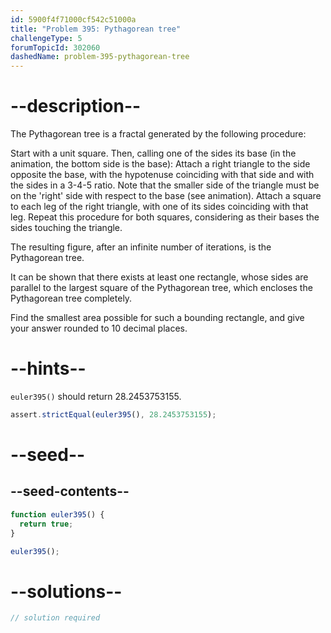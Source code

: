 ```yaml
---
id: 5900f4f71000cf542c51000a
title: "Problem 395: Pythagorean tree"
challengeType: 5
forumTopicId: 302060
dashedName: problem-395-pythagorean-tree
---
```


# --description--

The Pythagorean tree is a fractal generated by the following procedure:

Start with a unit square. Then, calling one of the sides its base (in the animation, the bottom side is the base): Attach a right triangle to the side opposite the base, with the hypotenuse coinciding with that side and with the sides in a 3-4-5 ratio. Note that the smaller side of the triangle must be on the 'right' side with respect to the base (see animation). Attach a square to each leg of the right triangle, with one of its sides coinciding with that leg. Repeat this procedure for both squares, considering as their bases the sides touching the triangle.

The resulting figure, after an infinite number of iterations, is the Pythagorean tree.

It can be shown that there exists at least one rectangle, whose sides are parallel to the largest square of the Pythagorean tree, which encloses the Pythagorean tree completely.

Find the smallest area possible for such a bounding rectangle, and give your answer rounded to 10 decimal places.

# --hints--

`euler395()` should return 28.2453753155.

```js
assert.strictEqual(euler395(), 28.2453753155);
```

# --seed--

## --seed-contents--

```js
function euler395() {
  return true;
}

euler395();
```

# --solutions--

```js
// solution required
```
